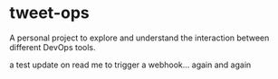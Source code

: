 # tweet-ops
A personal project to explore and understand the interaction between different DevOps tools.

a test update on read me to trigger a webhook...
again and again

